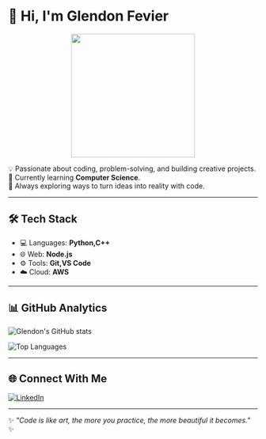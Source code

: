 # 👋 Hi, I'm Glendon Fevier  
<p align="center">
  <img src="https://media.giphy.com/media/JIX9t2j0ZTN9S/giphy.gif" width="250"/>
</p>


💡 Passionate about coding, problem-solving, and building creative projects.  
🌱 Currently learning **Computer Science**.  
🚀 Always exploring ways to turn ideas into reality with code.  

---

## 🛠️ Tech Stack  
- 💻 Languages: **Python,C++**
- 🌐 Web: **Node.js**
- ⚙️ Tools: **Git,VS Code**
- ☁️ Cloud: **AWS**

---

## 📊 GitHub Analytics  

![Glendon's GitHub stats](https://github-readme-stats.vercel.app/api?username=glendonfevier&show_icons=true&theme=radical)  

![Top Languages](https://github-readme-stats.vercel.app/api/top-langs/?username=glendonfevier&layout=compact&theme=radical)

---

## 🌐 Connect With Me  
[![LinkedIn](https://img.shields.io/badge/LinkedIn-0077B5?style=for-the-badge&logo=linkedin&logoColor=white)](https://www.linkedin.com/in/glendon-fevier-winata-4587292b6/)

---

✨ _"Code is like art, the more you practice, the more beautiful it becomes."_ ✨
